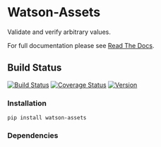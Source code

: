 Watson-Assets
=============

Validate and verify arbitrary values.

For full documentation please see [Read The
Docs](http://watson-assets.readthedocs.org/).

Build Status
------------

[![Build
Status](https://img.shields.io/travis/watsonpy/watson-assets.svg?maxAge=2592000)](https://travis-ci.org/watsonpy/watson-assets)
[![Coverage
Status](https://img.shields.io/coveralls/watsonpy/watson-assets.svg?maxAge=2592000)](https://coveralls.io/r/watsonpy/watson-assets)
[![Version](https://img.shields.io/pypi/v/watson-assets.svg?maxAge=2592000)](https://pypi.python.org/pypi/watson-assets/)

### Installation

`pip install watson-assets`

### Dependencies
